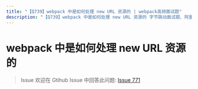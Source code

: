 ```yaml
---
title: "【Q739】webpack 中是如何处理 new URL 资源的 | webpack高频面试题"
description: "【Q739】webpack 中是如何处理 new URL 资源的 字节跳动面试题、阿里腾讯面试题、美团小米面试题。"
---
```


# webpack 中是如何处理 new URL 资源的

> Issue
> 欢迎在 Gtihub Issue 中回答此问题: [Issue 771](https://github.com/shfshanyue/Daily-Question/issues/771)
